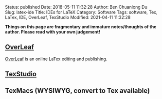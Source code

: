 Status: published
Date: 2018-05-11 11:32:28
Author: Ben Chuanlong Du
Slug: latex-ide
Title: IDEs for LaTeX
Category: Software
Tags: software, Tex, LaTex, IDE, OverLeaf, TexStudio
Modified: 2021-04-11 11:32:28

**Things on this page are fragmentary and immature notes/thoughts of the author. Please read with your own judgement!**

## [OverLeaf](https://www.overleaf.com/)

[OverLeaf](https://www.overleaf.com/)
is an online LaTex editing and publishing.

## [TexStudio](http://www.legendu.net/en/blog/texstudio-bravo)

## TexMacs (WYSIWYG, convert to Tex available)
